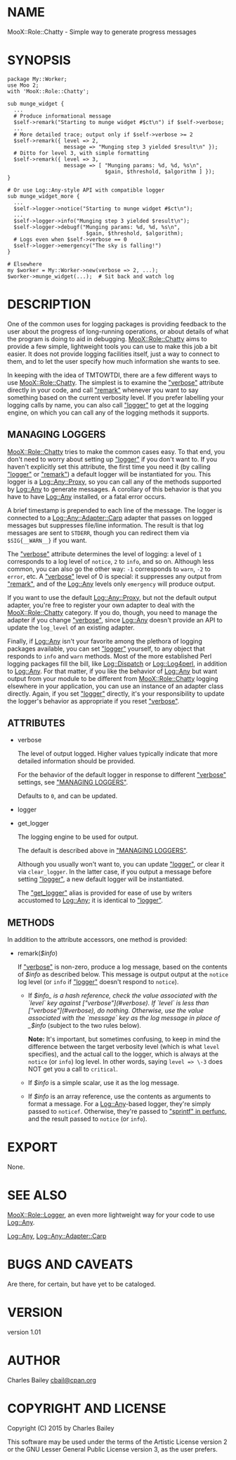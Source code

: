 # NAME

MooX::Role::Chatty - Simple way to generate progress messages

# SYNOPSIS

    package My::Worker;
    use Moo 2;
    with 'MooX::Role::Chatty';

    sub munge_widget {
      ...
      # Produce informational message
      $self->remark("Starting to munge widget #$ct\n") if $self->verbose;
      ...
      # More detailed trace; output only if $self->verbose >= 2
      $self->remark({ level => 2,
                      message => "Munging step 3 yielded $result\n" });
      # Ditto for level 3, with simple formatting
      $self->remark({ level => 3,
                      message => [ "Munging params: %d, %d, %s\n",
                                   $gain, $threshold, $algorithm ] });
    }

    # Or use Log::Any-style API with compatible logger
    sub munge_widget_more {
      ...
      $self->logger->notice("Starting to munge widget #$ct\n");
      ...
      $self->logger->info("Munging step 3 yielded $result\n");
      $self->logger->debugf("Munging params: %d, %d, %s\n",
                             $gain, $threshold, $algorithm);
      # Logs even when $self->verbose == 0
      $self->logger->emergency("The sky is falling!")
    }

    # Elsewhere
    my $worker = My::Worker->new(verbose => 2, ...);
    $worker->munge_widget(...);  # Sit back and watch log

# DESCRIPTION

One of the common uses for logging packages is providing feedback to
the user about the progress of long-running operations, or about
details of what the program is doing to aid in debugging.
[MooX::Role::Chatty](https://metacpan.org/pod/MooX::Role::Chatty) aims to provide a few simple, lightweight tools
you can use to make this job a bit easier.  It does not provide
logging facilities itself, just a way to connect to them, and to let
the user specify how much information she wants to see.

In keeping with the idea of TMTOWTDI, there are a few different ways
to use [MooX::Role::Chatty](https://metacpan.org/pod/MooX::Role::Chatty).  The simplest is to examine the
["verbose"](#verbose) attribute directly in your code, and call ["remark"](#remark)
whenever you want to say something based on the current verbosity
level.  If you prefer labelling your logging calls by name, you can
also call ["logger"](#logger) to get at the logging engine, on which
you can call any of the logging methods it supports.

## MANAGING LOGGERS

[MooX::Role::Chatty](https://metacpan.org/pod/MooX::Role::Chatty) tries to make the common cases easy.  To that
end, you don't need to worry about setting up ["logger"](#logger) if you don't
want to.  If you haven't explicitly set this attribute, the first time
you need it (by calling ["logger"](#logger) or ["remark"](#remark)) a default logger
will be instantiated for you.  This logger is a [Log::Any::Proxy](https://metacpan.org/pod/Log::Any::Proxy), so
you can call any of the methods supported by [Log::Any](https://metacpan.org/pod/Log::Any) to generate
messages.  A corollary of this behavior is that you have to have
[Log::Any](https://metacpan.org/pod/Log::Any) installed, or a fatal error occurs.

A brief timestamp is prepended to each line of the message.  The
logger is connected to a [Log::Any::Adapter::Carp](https://metacpan.org/pod/Log::Any::Adapter::Carp) adapter that passes
on logged messages but suppresses file/line information.  The result
is that log messages are sent to `STDERR`, though you can redirect
them via `$SIG{__WARN__}` if you want.

The ["verbose"](#verbose) attribute determines the level of logging: a
level of `1` corresponds to a log level of `notice`, `2` to
`info`, and so on.  Although less common, you can also go the other
way: `-1` corresponds to `warn`, `-2` to `error`, etc.  A
["verbose"](#verbose) level of 0 is special: it suppresses any output from
["remark"](#remark), and of the [Log::Any](https://metacpan.org/pod/Log::Any) levels only `emergency` will
produce output.

If you want to use the default [Log::Any::Proxy](https://metacpan.org/pod/Log::Any::Proxy), but not the default
output adapter, you're free to register your own adapter to deal with
the [MooX::Role::Chatty](https://metacpan.org/pod/MooX::Role::Chatty) category.  If you do, though, you need to
manage the adapter if you change ["verbose"](#verbose), since [Log::Any](https://metacpan.org/pod/Log::Any)
doesn't provide an API to update the `log_level` of an existing
adapter.

Finally, if [Log::Any](https://metacpan.org/pod/Log::Any) isn't your favorite among the plethora of
logging packages available, you can set ["logger"](#logger) yourself, to any
object that responds to `info` and `warn` methods.  Most of the more
established Perl logging packages fill the bill, like [Log::Dispatch](https://metacpan.org/pod/Log::Dispatch)
or [Log::Log4perl](https://metacpan.org/pod/Log::Log4perl), in addition to [Log::Any](https://metacpan.org/pod/Log::Any).  For that matter, if
you like the behavior of [Log::Any](https://metacpan.org/pod/Log::Any) but want output from your module
to be different from [MooX::Role::Chatty](https://metacpan.org/pod/MooX::Role::Chatty) logging elsewhere in your
application, you can use an instance of an adapter class directly.
Again, if you set ["logger"](#logger) directly, it's your responsibility to
update the logger's behavior as appropriate if you reset ["verbose"](#verbose).

## ATTRIBUTES

- verbose

    The level of output logged.  Higher values typically indicate
    that more detailed information should be provided.

    For the behavior of the default logger in response to different
    ["verbose"](#verbose) settings, see ["MANAGING LOGGERS"](#managing-loggers).

    Defaults to `0`, and can be updated.

- logger
- get\_logger

    The logging engine to be used for output.

    The default is described above in ["MANAGING LOGGERS"](#managing-loggers).

    Although you usually won't want to, you can update ["logger"](#logger), or
    clear it via `clear_logger`.  In the latter case, if you output a
    message before setting ["logger"](#logger), a new default logger will be
    instantiated.

    The ["get\_logger"](#get_logger) alias is provided for ease of use by writers
    accustomed to [Log::Any](https://metacpan.org/pod/Log::Any); it is identical to ["logger"](#logger).

## METHODS

In addition to the attribute accessors, one method is provided:

- remark(_$info_)

    If ["verbose"](#verbose) is non-zero, produce a log message, based on the
    contents of _$info_ as described below.  This message is output
    output at the `notice` log level (or `info` if ["logger"](#logger) doesn't
    respond to `notice`).

    - If _$info_ is a hash reference, check the value associated with the
    `level` key against ["verbose"](#verbose).  If `level` is less than
    ["verbose"](#verbose), do nothing.  Otherwise, use the value associated with the
    `message` key as the log message in place of _$info_ (subject to the
    two rules below).

        **Note:** It's important, but sometimes confusing, to keep in mind the
        difference between the target verbosity level (which is what `level`
        specifies), and the actual call to the logger, which is always at the
        `notice` (or `info`) log level.  In other words, saying `level =>
        \-3` does NOT get you a call to `critical`.

    - If _$info_ is a simple scalar, use it as the log message.
    - If _$info_ is an array reference, use the contents as arguments to
    format a message.  For a [Log::Any](https://metacpan.org/pod/Log::Any)-based logger, they're simply
    passed to `noticef`.  Otherwise, they're passed to
    ["sprintf" in perfunc](https://metacpan.org/pod/perfunc#sprintf), and the result passed to `notice` (or `info`).

# EXPORT

None.

# SEE ALSO

[MooX::Role::Logger](https://metacpan.org/pod/MooX::Role::Logger), an even more lightweight way for your code to
use [Log::Any](https://metacpan.org/pod/Log::Any).

[Log::Any](https://metacpan.org/pod/Log::Any), [Log::Any::Adapter::Carp](https://metacpan.org/pod/Log::Any::Adapter::Carp)

# BUGS AND CAVEATS

Are there, for certain, but have yet to be cataloged.

# VERSION

version 1.01

# AUTHOR

Charles Bailey <cbail@cpan.org>

# COPYRIGHT AND LICENSE

Copyright (C) 2015 by Charles Bailey

This software may be used under the terms of the Artistic License
version 2 or the GNU Lesser General Public License version 3, as the
user prefers.
